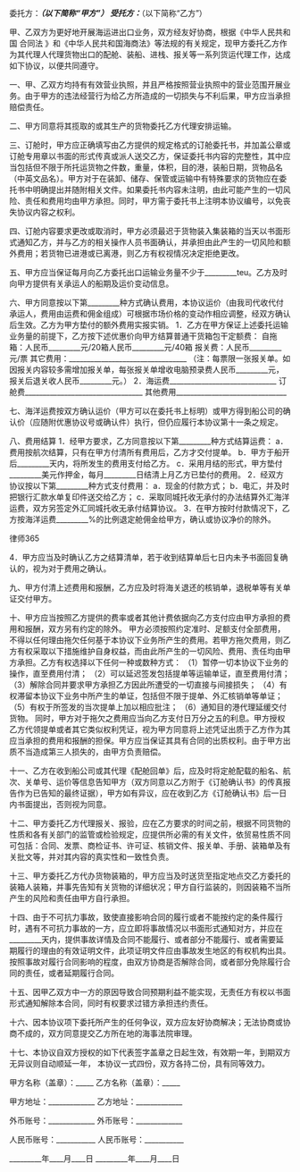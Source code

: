 
 


委托方：___________（以下简称“甲方”）
受托方：___________（以下简称“乙方”）


甲、乙双方为更好地开展海运进出口业务，双方经友好协商，根据《中华人民共和国
合同法
》和《中华人民共和国海商法》等法规的有关规定，现甲方委托乙方作为其代理人代理货物出口的配舱、装船、进栈、报关等一系列货运代理工作，达成如下协议，以便共同遵守。


一、甲、乙双方均持有有效营业执照，并且严格按照营业执照中的营业范围开展业务。由于甲方的违法经营行为给乙方所造成的一切损失与不利后果，甲方应当承担赔偿责任。


二、甲方同意将其揽取的或其生产的货物委托乙方代理安排运输。


三、订舱时，甲方应正确填写由乙方提供的规定格式的订舱委托书，并加盖公章或订舱专用章以书面的形式传真或派人送交乙方，保证委托书内容的完整性，其中应当包括但不限于所托运货物之件数，重量，体积，目的港，装船日期，货物品名（中英文品名）。甲方对于在装卸、储存、保管或运输中有特殊要求的货物应在委托书中明确提出并随附相关文件。如果委托书内容未注明，由此可能产生的一切风险、责任和费用均由甲方承担。同时，甲方需于委托书上注明本协议编号，以免丧失协议内容之权利。


四、订舱内容要求更改或取消时，甲方必须最迟于货物装入集装箱的当天以书面形式通知乙方，并与乙方的相关操作人员书面确认，并承担由此产生的一切风险和额外费用；若货物已进港或已离港，则乙方有权视情况决定拒绝更改。


五、甲方应当保证每月向乙方委托出口运输业务量不少于_________teu。乙方及时向甲方提供有关承运人的船期及运价变动信息。


六、甲方同意按以下第_________种方式确认费用，本协议运价（由我司代收代付承运人，费用由运费和佣金组成）可根据市场价格的变动作相应调整，经双方确认后生效。乙方为甲方垫付的额外费用实报实销。
1．乙方在甲方保证上述委托运输业务量的前提下，乙方按下述优惠价向甲方结算普通干货箱包干定额费：
自拖箱：人民币_________元/20箱人民币_________元/40箱
报关费：人民币_________元/票
其它费用：_________________________________
（注：每票限一张报关单。如因报关内容较多需增加报关单，每张报关单增收电脑预录费人民币_________元，报关后退关收人民币_________元。）
2．海运费______________________________
订舱费_________________________________
其他费用_______________________________


七、海洋运费按双方确认运价（甲方可以在委托书上标明）或甲方得到船公司的确认价（应随附优惠协议号或确认件）执行，但仍应履行本协议第十一条之规定。


八、费用结算
1．经甲方要求，乙方同意按以下第_________种方式结算运费：
a．费用按航次结算，只有在甲方付清所有费用后，乙方才交付提单。
b．甲方于船开后_________天内，将所发生的费用支付给乙方。
c．采用月结的形式，甲方垫付_________美元作押金，每月_________日结清上月乙方已垫付的费用。
2．经双方协议按以下第_________种方式支付费用：
a．现金的付款方式；
b．电汇，并及时把银行汇款水单复印件送交给乙方；
c．采取同城托收无承付的办法结算外汇海洋运费，双方另签定外汇同城托收无承付结算协议。
3．在甲方按时付款情况下，乙方按海洋运费_________%的比例退定舱佣金给甲方，确认或协议净价的除外。




 
律师365






4．甲方应当及时确认乙方之结算清单，若于收到结算单后七日内未予书面回复确认的，视为对于费用之确认。




九、甲方付清上述费用和报酬，乙方应及时将海关退还的核销单，退税单等有关单证交付甲方。


十、甲方应当按照乙方提供的费率或者其他计费依据向乙方支付应由甲方承担的费用和报酬，双方另有约定的除外。
甲方必须按照约定准时、足额支付全部费用，不得以任何理由拖欠任何基于本协议下业务所产生的费用。若甲方拖欠费用，则乙方有权采取以下措施维护自身权益，而由此所产生的一切风险、费用、责任均由甲方承担。乙方有权选择以下任何一种或数种方式：
（1）暂停一切本协议下业务的操作，直至费用付清；
（2）可以延迟签发包括提单等运输单证，直至费用付清；
（3）解除合同并要求甲方承担乙方因此所遭受的一切直接与间接损失；
（4）有权滞留本协议下业务中所产生的单证，包括但不限于提单、外汇核销单等单证；
（5）有权于所签发的当次提单上加以相应批注；
（6）通知目的港代理延缓交付货物。
同时，甲方对于拖欠之费用应当向乙方支付日万分之五的利息。甲方授权乙方代领提单或者其它类似权利凭证，视为甲方同意将上述凭证出质于乙方作为其应当承担的费用和报酬的担保。甲方应当保证其具有合同的出质权利。由于甲方出质不当造成第三人损失的，由甲方负责赔偿。


十一、乙方在收到船公司或其代理《配舱回单》后，应及时将定舱配载的船名、航次、关单号、运价等信息告知甲方（双方同意以乙方附于《订舱确认书》的传真报告作为已告知的最终证据），甲方如有异议，应在收到乙方《订舱确认书》后一日内书面提出，否则视为同意。


十二、甲方委托乙方代理报关、报验，应在乙方要求的时间之前，根据不同货物的性质和各有关部门的监管或检验规定，应提供所必需的有关文件，依贸易性质不同可包括：合同、发票、商检证书、许可证、核销文件、报关单、手册、装箱单及有关批文等，并对其内容的真实性和一致性负责。


十三、甲方委托乙方代办货物装箱的，甲方应当及时送货至指定地点交乙方委托的装箱人装箱，并事先告知有关货物的详细状况；甲方自行监装的，则因装箱不当所产生的风险和责任由甲方自行承担。


十四、由于不可抗力事故，致使直接影响合同的履行或者不能按约定的条件履行时，遇有不可抗力事故的一方，应立即将事故情况以书面形式通知对方，并应在_________天内，提供事故详情及合同不能履行、或者部分不能履行、或者需要延期履行的理由的有效证明文件，此项证明文件应由事故发生地区的有权机构出具。按照事故对履行合同影响的程度，由双方协商是否解除合同，或者部分免除履行合同的责任，或者延期履行合同。


十五、因甲乙双方中一方的原因导致合同预期利益不能实现，无责任方有权以书面形式通知解除本合同，同时有权要求过错方承担违约责任。


十六、因本协议项下委托所产生的任何争议，双方应友好协商解决；无法协商或协商不成的，双方同意提交乙方所在地的海事法院审理。


十七、本协议自双方授权的如下代表签字盖章之日起生效，有效期一年，到期双方无异议则自动顺延一年， 本协议一式四份，双方各持二份，具有同等效力。


 



 甲方名称（盖章）：_____    乙方名称（盖章）：_____
 
甲方地址：_____________    乙方地址：_____________
 
外币账号：_____________    外币账号：_____________
 
人民币账号：___________    人民币账号：___________
 
_________年____月____日    _________年____月____日
 


 

  

    
   

 
   

 
   
 
    
 
    
 
     


     
 

     


     


     
 
 
    
 
   
 
  

 


